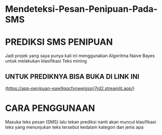 # Mendeteksi-Pesan-Penipuan-Pada-SMS

# PREDIKSI SMS PENIPUAN

Jadi projek yang saya punya kali ini menggunakan Algoritma Naive Bayes untuk melakukan klasifikasi Teks mining 

## UNTUK PREDIKNYA BISA BUKA DI LINK INI
(https://app-penipuan-eaw9qqcfxnweigssrj7rd2.streamlit.app/)

# CARA PENGGUNAAN 
Masuka teks pesan (SMS) lalu tekan prediksi nanti akan muncul  klasifikasi teks yang menunjukan teks tersebut kedalam kategori dan jenis apa
